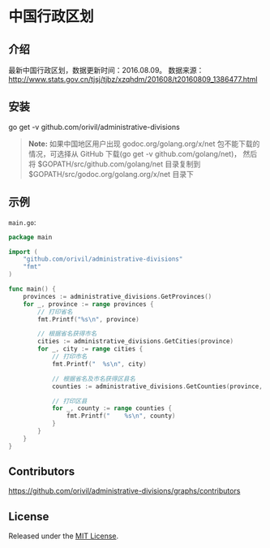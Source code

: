 # 中国行政区划

## 介绍

最新中国行政区划，数据更新时间：2016.08.09。
数据来源：http://www.stats.gov.cn/tjsj/tjbz/xzqhdm/201608/t20160809_1386477.html

## 安装

go get -v github.com/orivil/administrative-divisions


> **Note:** 如果中国地区用户出现 godoc.org/golang.org/x/net 包不能下载的情况，可选择从 GitHub 下载(go get -v github.com/golang/net)，
然后将 $GOPATH/src/github.com/golang/net 目录复制到 $GOPATH/src/godoc.org/golang.org/x/net 目录下

## 示例

`main.go`:

```GO
package main

import (
	"github.com/orivil/administrative-divisions"
	"fmt"
)

func main() {
	provinces := administrative_divisions.GetProvinces()
	for _, province := range provinces {
		// 打印省名
		fmt.Printf("%s\n", province)

		// 根据省名获得市名
		cities := administrative_divisions.GetCities(province)
		for _, city := range cities {
			// 打印市名
			fmt.Printf("  %s\n", city)

			// 根据省名及市名获得区县名
			counties := administrative_divisions.GetCounties(province, city)

			// 打印区县
			for _, county := range counties {
				fmt.Printf("    %s\n", county)
			}
		}
	}
}
```

## Contributors

https://github.com/orivil/administrative-divisions/graphs/contributors

## License

Released under the [MIT License](https://github.com/orivil/administrative-divisions/blob/master/LICENSE).